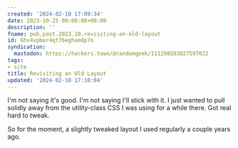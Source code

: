 ```yaml
---
created: '2024-02-10 17:09:34'
date: 2023-10-25 00:00:00+00:00
description: ''
fname: pub.post.2023.10.revisiting-an-old-layout
id: 6hv4vpber4qt76egham8p7o
syndication:
  mastodon: https://hackers.town/@randomgeek/111298503027597022
tags:
- site
title: Revisiting an Old Layout
updated: '2024-02-10 17:10:04'
---
```


I'm not saying it's good. I'm not saying I'll stick with it. I just wanted to pull solidly away from the utility-class CSS I was using for a while there. Got real hard to tweak.

So for the moment, a slightly tweaked layout I used regularly a couple years ago.
